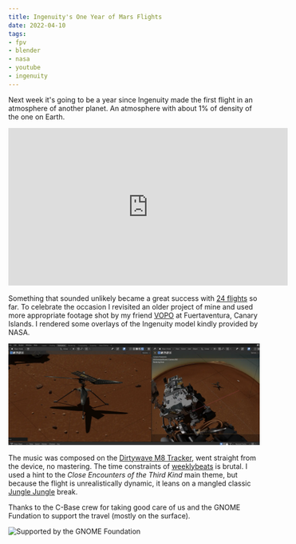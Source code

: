 ```yaml
---
title: Ingenuity's One Year of Mars Flights
date: 2022-04-10
tags:
- fpv
- blender
- nasa
- youtube
- ingenuity
---
```


Next week it's going to be a year since Ingenuity made the first flight in an atmosphere of another planet. An atmosphere with about 1% of density of the one on Earth.

<!-- vimeo is a racket
<iframe src="https://player.vimeo.com/video/686244806?h=f8f41b2cd3&amp;badge=0&amp;autopause=0&amp;player_id=0&amp;app_id=58479" frameborder="0" allow="autoplay; fullscreen; picture-in-picture" allowfullscreen style="width: 100%; height: auto; aspect-ratio: 16 / 9;" title="Ingenuity&amp;#039;s One Year of Mars Flights"></iframe>
-->

<iframe width="560" height="315" src="https://www.youtube.com/embed/s7NoLm4xUB4?si=tMataTVDVRIGsrLB" title="YouTube video player" frameborder="0" allow="accelerometer; autoplay; clipboard-write; encrypted-media; gyroscope; picture-in-picture; web-share" referrerpolicy="strict-origin-when-cross-origin" allowfullscreen></iframe>

Something that sounded unlikely became a great success with [24 flights](https://mars.nasa.gov/technology/helicopter/#Flight-Log) so far. To celebrate the occasion I revisited an older project of mine and used more appropriate footage shot by my friend [VOPO](https://www.vojtechpollak.com/) at Fuertaventura, Canary Islands. I rendered some overlays of the Ingenuity model kindly provided by NASA.

![Ingenuity with Perseverance](ingenuity-and-perseverance.webp)

The music was composed on the [Dirtywave M8 Tracker](https://dirtywave.com/), went straight from the device, no mastering. The time constraints of [weeklybeats](https://weeklybeats.com/) is brutal. I used a hint to the *Close Encounters of the Third Kind* main theme, but because the flight is unrealistically dynamic, it leans on a mangled classic [Jungle Jungle](https://free-sample-packs.com/junglejungle-1989-1999-sample-pack/) break.

Thanks to the C-Base crew for taking good care of us and the GNOME Fundation to support the travel (mostly on the surface).

![Supported by the GNOME Foundation](sponsored.png)
